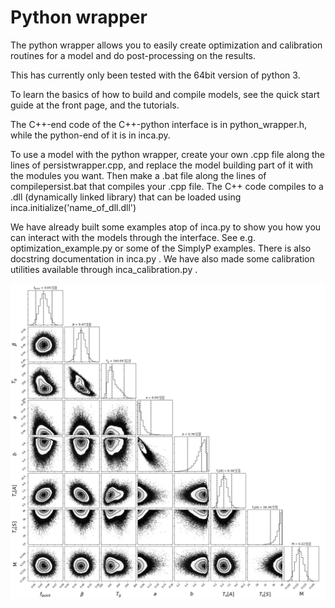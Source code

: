 # Python wrapper

The python wrapper allows you to easily create optimization and calibration routines for a model and do post-processing on the results.

This has currently only been tested with the 64bit version of python 3.

To learn the basics of how to build and compile models, see the quick start guide at the front page, and the tutorials.

The C++-end code of the C++-python interface is in python_wrapper.h, while the python-end of it is in inca.py.

To use a model with the python wrapper, create your own .cpp file along the lines of persistwrapper.cpp, and replace the model building part of it with the modules you want. Then make a .bat file along the lines of compilepersist.bat that compiles your .cpp file. The C++ code compiles to a .dll (dynamically linked library) that can be loaded using inca.initialize('name_of_dll.dll')

We have already built some examples atop of inca.py to show you how you can interact with the models through the interface. See e.g. optimization_example.py or some of the SimplyP examples. There is also docstring documentation in inca.py . We have also made some calibration utilities available through inca_calibration.py .


![Alt text](../Documentation/img/triangle_plot.png?raw=true "Triangle plot from running emcee on reach flow in SimplyP")
